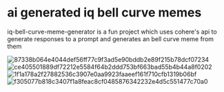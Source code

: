 # ai generated iq bell curve memes

iq-bell-curve-meme-generator is a fun project which uses cohere's api to generate responses to a prompt and generates an bell curve meme from them

![87338b064e4044def56ff77c9f3ad5e90bddb2e89f215b78dcf07234](https://github.com/peeyushaga/IQ-bell-curve-meme-generator/assets/123811319/e9aa8266-bc86-49f3-828b-dd5c1d58f07b)
![ce405501889df72212e5584f64b2ddd753bf663bad55b4b44a8f0202](https://github.com/peeyushaga/IQ-bell-curve-meme-generator/assets/123811319/5b96cd6d-bd8d-4a52-9ff2-50db0f21519b)
![1f1a178a2f27882536c3907e0aa9923faaeef161f710cfb1319b06bf](https://github.com/peeyushaga/IQ-bell-curve-meme-generator/assets/123811319/efb3aa87-d09b-4e8b-ac6e-117941d1ce24)
![f305077b818c3407f1a8feac8cf0485876342232e4d5c551477c70a0](https://github.com/peeyushaga/IQ-bell-curve-meme-generator/assets/123811319/dfd080f3-af03-4b0d-8b36-3d2c664c9d11)
